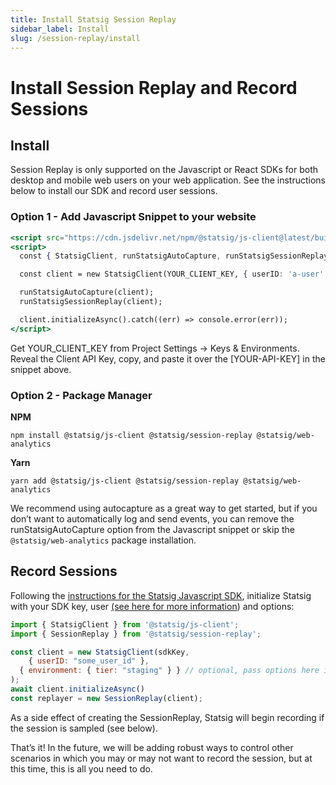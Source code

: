 ```yaml
---
title: Install Statsig Session Replay
sidebar_label: Install
slug: /session-replay/install
---
```

# Install Session Replay and Record Sessions

## Install

Session Replay is only supported on the Javascript or React SDKs for both desktop and mobile web users on your web application. See the instructions below to install our SDK and record user sessions.

### Option 1 - Add Javascript Snippet to your website

```jsx
<script src="https://cdn.jsdelivr.net/npm/@statsig/js-client@latest/build/statsig-js-client+session-replay+web-analytics.min.js"></script>
<script>
  const { StatsigClient, runStatsigAutoCapture, runStatsigSessionReplay } = window.Statsig;

  const client = new StatsigClient(YOUR_CLIENT_KEY, { userID: 'a-user' });

  runStatsigAutoCapture(client);
  runStatsigSessionReplay(client);

  client.initializeAsync().catch((err) => console.error(err));
</script>
```

Get YOUR_CLIENT_KEY from Project Settings -> Keys & Environments. Reveal the Client API Key, copy, and paste it over the [YOUR-API-KEY] in the snippet above. 

### Option 2 - Package Manager

**NPM**

`npm install @statsig/js-client @statsig/session-replay @statsig/web-analytics`

**Yarn**

`yarn add @statsig/js-client @statsig/session-replay @statsig/web-analytics`

We recommend using autocapture as a great way to get started, but if you don’t want to automatically log and send events, you can remove the runStatsigAutoCapture option from the Javascript snippet or skip the `@statsig/web-analytics` package installation.


## Record Sessions
Following the [instructions for the Statsig Javascript SDK](https://docs.statsig.com/client/javascript-sdk), initialize Statsig with your SDK key, user [(see here for more information](https://docs.statsig.com/client/jsClientSDK#statsig-user)) and options:

```jsx
import { StatsigClient } from '@statsig/js-client';
import { SessionReplay } from '@statsig/session-replay';

const client = new StatsigClient(sdkKey,
	{ userID: "some_user_id" },
  { environment: { tier: "staging" } } // optional, pass options here if needed
);
await client.initializeAsync()
const replayer = new SessionReplay(client);
```

As a side effect of creating the SessionReplay, Statsig will begin recording if the session is sampled (see below). 

That’s it! In the future, we will be adding robust ways to control other scenarios in which you may or may not want to record the session, but at this time, this is all you need to do.

